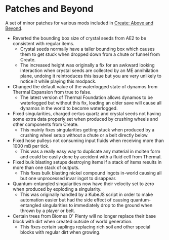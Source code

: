 # Patches and Beyond
A set of minor patches for various mods included in [Create: Above and Beyond](https://www.curseforge.com/minecraft/modpacks/create-above-and-beyond).

* Reverted the bounding box size of crystal seeds from AE2 to be consistent with regular items.
	* Crystal seeds normally have a taller bounding box which causes them to get stuck when dropped down from a chute or funnel from Create.
	* The increased height was originally a fix for an awkward looking interaction when crystal seeds are collected by an ME annihilation plane, undoing it reintroduces this issue but you are very unlikely to notice it while playing this modpack.
* Changed the default value of the waterlogged state of dynamos from Thermal Expansion from true to false.
	* The latest version of Thermal Foundation allows dynamos to be waterlogged but without this fix, loading an older save will cause all dynamos in the world to become waterlogged.
* Fixed singularities, charged certus quartz and crystal seeds not having some extra data properly set when produced by crushing wheels and other components from Create.
	* This mainly fixes singularities getting stuck when produced by a crushing wheel setup without a chute or a belt directly below.
* Fixed hose pulleys not consuming input fluids when receiving more than 1000 mB per tick.
	* This was a really easy way to duplicate any material in molten form and could be easily done by accident with a fluid cell from Thermal.
* Fixed bulk blasting setups destroying items if a stack of items results in more than one stack of outputs.
	* This fixes bulk blasting nickel compound ingots in-world causing all but one unprocessed invar ingot to disappear.
* Quantum-entangled singularities now have their velocity set to zero when produced by exploding a singularity.
	* This was originally handled by a KubeJS script in order to make automation easier but had the side effect of causing quantum-entangled singularities to immediately drop to the ground when thrown by a player or belt.
* Certain trees from Biomes O' Plenty will no longer replace their base block with dirt when created outside of world generation.
	* This fixes certain saplings replacing rich soil and other special blocks with regular dirt when growing.
